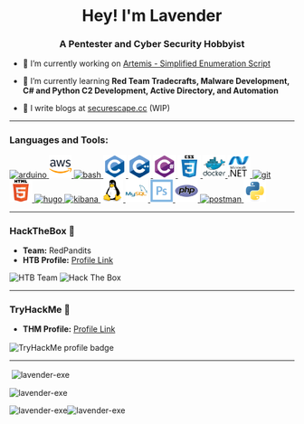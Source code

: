 <h1 align="center">Hey! I'm Lavender</h1>
<h3 align="center">A Pentester and Cyber Security Hobbyist</h3>

- 🔭 I’m currently working on [Artemis - Simplified Enumeration Script](https://github.com/Lavender-exe/Artemis)

- 🌱 I’m currently learning **Red Team Tradecrafts, Malware Development, C# and Python C2 Development, Active Directory, and Automation**

- 📝 I write blogs at [securescape.cc](https://securescape.cc) (WIP)

---

<h3 align="left">Languages and Tools:</h3>
<p align="left"> <a href="https://www.arduino.cc/" target="_blank" rel="noreferrer"> <img src="https://cdn.worldvectorlogo.com/logos/arduino-1.svg" alt="arduino" width="40" height="40"/> </a> <a href="https://aws.amazon.com" target="_blank" rel="noreferrer"> <img src="https://raw.githubusercontent.com/devicons/devicon/master/icons/amazonwebservices/amazonwebservices-original-wordmark.svg" alt="aws" width="40" height="40"/> </a> <a href="https://www.gnu.org/software/bash/" target="_blank" rel="noreferrer"> <img src="https://www.vectorlogo.zone/logos/gnu_bash/gnu_bash-icon.svg" alt="bash" width="40" height="40"/> </a> <a href="https://www.cprogramming.com/" target="_blank" rel="noreferrer"> <img src="https://raw.githubusercontent.com/devicons/devicon/master/icons/c/c-original.svg" alt="c" width="40" height="40"/> </a> <a href="https://www.w3schools.com/cpp/" target="_blank" rel="noreferrer"> <img src="https://raw.githubusercontent.com/devicons/devicon/master/icons/cplusplus/cplusplus-original.svg" alt="cplusplus" width="40" height="40"/> </a> <a href="https://www.w3schools.com/cs/" target="_blank" rel="noreferrer"> <img src="https://raw.githubusercontent.com/devicons/devicon/master/icons/csharp/csharp-original.svg" alt="csharp" width="40" height="40"/> </a> <a href="https://www.w3schools.com/css/" target="_blank" rel="noreferrer"> <img src="https://raw.githubusercontent.com/devicons/devicon/master/icons/css3/css3-original-wordmark.svg" alt="css3" width="40" height="40"/> </a> <a href="https://www.docker.com/" target="_blank" rel="noreferrer"> <img src="https://raw.githubusercontent.com/devicons/devicon/master/icons/docker/docker-original-wordmark.svg" alt="docker" width="40" height="40"/> </a> <a href="https://dotnet.microsoft.com/" target="_blank" rel="noreferrer"> <img src="https://raw.githubusercontent.com/devicons/devicon/master/icons/dot-net/dot-net-original-wordmark.svg" alt="dotnet" width="40" height="40"/> </a> <a href="https://git-scm.com/" target="_blank" rel="noreferrer"> <img src="https://www.vectorlogo.zone/logos/git-scm/git-scm-icon.svg" alt="git" width="40" height="40"/> </a> <a href="https://www.w3.org/html/" target="_blank" rel="noreferrer"> <img src="https://raw.githubusercontent.com/devicons/devicon/master/icons/html5/html5-original-wordmark.svg" alt="html5" width="40" height="40"/> </a> <a href="https://gohugo.io/" target="_blank" rel="noreferrer"> <img src="https://api.iconify.design/logos-hugo.svg" alt="hugo" width="40" height="40"/> </a> <a href="https://www.elastic.co/kibana" target="_blank" rel="noreferrer"> <img src="https://www.vectorlogo.zone/logos/elasticco_kibana/elasticco_kibana-icon.svg" alt="kibana" width="40" height="40"/> </a> <a href="https://www.linux.org/" target="_blank" rel="noreferrer"> <img src="https://raw.githubusercontent.com/devicons/devicon/master/icons/linux/linux-original.svg" alt="linux" width="40" height="40"/> </a> <a href="https://www.mysql.com/" target="_blank" rel="noreferrer"> <img src="https://raw.githubusercontent.com/devicons/devicon/master/icons/mysql/mysql-original-wordmark.svg" alt="mysql" width="40" height="40"/> </a> <a href="https://www.photoshop.com/en" target="_blank" rel="noreferrer"> <img src="https://raw.githubusercontent.com/devicons/devicon/master/icons/photoshop/photoshop-line.svg" alt="photoshop" width="40" height="40"/> </a> <a href="https://www.php.net" target="_blank" rel="noreferrer"> <img src="https://raw.githubusercontent.com/devicons/devicon/master/icons/php/php-original.svg" alt="php" width="40" height="40"/> </a> <a href="https://postman.com" target="_blank" rel="noreferrer"> <img src="https://www.vectorlogo.zone/logos/getpostman/getpostman-icon.svg" alt="postman" width="40" height="40"/> </a> <a href="https://www.python.org" target="_blank" rel="noreferrer"> <img src="https://raw.githubusercontent.com/devicons/devicon/master/icons/python/python-original.svg" alt="python" width="40" height="40"/> </a> </p>

---

### HackTheBox 💚 

- **Team:**     RedPandits
- **HTB Profile:** [Profile Link](https://app.hackthebox.com/profile/414033)

![HTB Team](https://www.hackthebox.com/badge/team/image/4922)
![Hack The Box](http://www.hackthebox.eu/badge/image/414033)

---

### TryHackMe 💙 

- **THM Profile:** [Profile Link](https://tryhackme.com/p/lavender09)

<p><img align="center" src="https://tryhackme-badges.s3.amazonaws.com/lavender09.png" alt="TryHackMe profile badge"></p>

---

<p>&nbsp;<img align="center" src="https://github-readme-stats.vercel.app/api?username=lavender-exe&show_icons=true&theme=cobalt&title_color=172fa6&text_color=1a0f71&bg_color=ffe0fb&cache_seconds=1800&locale=en" alt="lavender-exe" /></p>

<p><img align="center" src="https://github-readme-streak-stats.herokuapp.com/?user=lavender-exe&theme=default" alt="lavender-exe" /></p>
<p><img align="left" src="https://github-readme-stats.vercel.app/api/top-langs?username=lavender-exe&show_icons=true&theme=cobalt&title_color=511e6c&text_color=4a0a5c&bg_color=e3dbff&cache_seconds=1800&locale=en&layout=compact" alt="lavender-exe" /></p>
<p align="left"> <img src="https://komarev.com/ghpvc/?username=lavender-exe&label=Wanderers&color=7f0eb4&style=plastic" alt="lavender-exe" /> </p>
